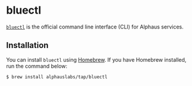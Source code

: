 # bluectl

[`bluectl`](https://github.com/alphauslabs/bluectl) is the official command line interface (CLI) for Alphaus services.

## Installation
You can install `bluectl` using [Homebrew](https://brew.sh/). If you have Homebrew installed, run the command below:

```sh
$ brew install alphauslabs/tap/bluectl
```
